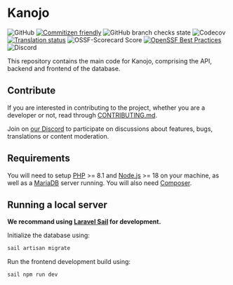 # Kanojo

![GitHub](https://img.shields.io/github/license/kanojo-db/kanojo) [![Commitizen friendly](https://img.shields.io/badge/commitizen-friendly-brightgreen.svg)](http://commitizen.github.io/cz-cli/) ![GitHub branch checks state](https://img.shields.io/github/checks-status/kanojo-db/kanojo/main) ![Codecov](https://img.shields.io/codecov/c/gh/kanojo-db/kanojo?token=4P6GCNEJB3) [![Translation status](https://hosted.weblate.org/widgets/kanojo/-/website/svg-badge.svg)](https://hosted.weblate.org/engage/kanojo/) ![OSSF-Scorecard Score](https://img.shields.io/ossf-scorecard/github.com/kanojo-db/kanojo?label=ossf%20score) [![OpenSSF Best Practices](https://bestpractices.coreinfrastructure.org/projects/7200/badge)](https://bestpractices.coreinfrastructure.org/projects/7200) ![Discord](https://img.shields.io/discord/1065258808642912376)

This repository contains the main code for Kanojo, comprising the API, backend and frontend of the database.

## Contribute

If you are interested in contributing to the project, whether you are a developer or not, read through [CONTRIBUTING.md](https://github.com/kanojo-db/kanojo/blob/main/CONTRIBUTING.md).

Join on [our Discord]() to participate on discussions about features, bugs, translations or content moderation.

## Requirements

You will need to setup [PHP](https://www.php.net/downloads.php) >= 8.1 and [Node.js](https://nodejs.org/en/download/) >= 18 on your machine, as well as a [MariaDB](https://mariadb.org/) server running. You will also need [Composer](https://getcomposer.org/).

## Running a local server

**We recommand using [Laravel Sail](https://laravel.com/docs/10.x/sail) for development.**

Initialize the database using:

```bash
sail artisan migrate
```

Run the frontend development build using:

```
sail npm run dev
```
